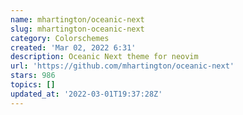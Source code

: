 ```yaml
---
name: mhartington/oceanic-next
slug: mhartington-oceanic-next
category: Colorschemes
created: 'Mar 02, 2022 6:31'
description: Oceanic Next theme for neovim
url: 'https://github.com/mhartington/oceanic-next'
stars: 986
topics: []
updated_at: '2022-03-01T19:37:28Z'
---
```


